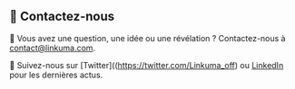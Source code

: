 ## 📣 Contactez-nous  

💌 Vous avez une question, une idée ou une révélation ? Contactez-nous à [contact@linkuma.com](mailto:contact@linkuma.com).  

🔗 Suivez-nous sur [Twitter]((https://twitter.com/Linkuma_off) ou [LinkedIn](https://fr.linkedin.com/company/linkuma) pour les dernières actus.  
